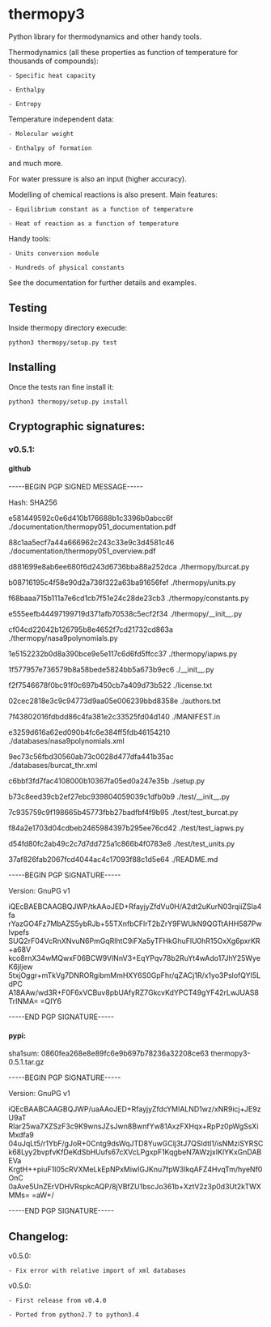 # thermopy3
Python library for thermodynamics and other handy tools.


Thermodynamics (all these properties as function of temperature for thousands of compounds):

	- Specific heat capacity

	- Enthalpy

	- Entropy


Temperature independent data:

	- Molecular weight

	- Enthalpy of formation


and much more.

For water pressure is also an input (higher accuracy).

Modelling of chemical reactions is also present. Main features:

	- Equilibrium constant as a function of temperature

	- Heat of reaction as a function of temperature


Handy tools:

	- Units conversion module

	- Hundreds of physical constants


See the documentation for further details and examples.

## Testing

Inside thermopy directory execude:
```
python3 thermopy/setup.py test
```

## Installing

Once the tests ran fine install it:
```
python3 thermopy/setup.py install
```

## Cryptographic signatures:

### v0.5.1:

#### github

-----BEGIN PGP SIGNED MESSAGE-----

Hash: SHA256

e581449592c0e6d410b176688b1c3396b0abcc6f  ./documentation/thermopy051_documentation.pdf

88c1aa5ecf7a44a666962c243c33e9c3d4581c46  ./documentation/thermopy051_overview.pdf

d881699e8ab6ee680f6d243d6736bba88a252dca  ./thermopy/burcat.py

b08716195c4f58e90d2a736f322a63ba91656fef  ./thermopy/units.py

f68baaa715b111a7e6cd1cb7f51e24c28de23cb3  ./thermopy/constants.py

e555eefb44497199719d371afb70538c5ecf2f34  ./thermopy/\_\_init\_\_.py

cf04cd22042b126795b8e4652f7cd21732cd863a  ./thermopy/nasa9polynomials.py

1e5152232b0d8a390bce9e5e117c6d6fd5ffcc37  ./thermopy/iapws.py

1f577957e736579b8a58bede5824bb5a673b9ec6  ./\_\_init\_\_.py

f2f7546678f0bc91f0c697b450cb7a409d73b522  ./license.txt

02cec2818e3c9c94773d9aa05e006239bbd8358e  ./authors.txt

7f43802016fdbdd86c4fa381e2c33525fd04d140  ./MANIFEST.in

e3259d616a62ed090b4fc6e384ff5fdb46154210  ./databases/nasa9polynomials.xml

9ec73c56fbd30560ab73c0028d477dfa441b35ac  ./databases/burcat_thr.xml

c6bbf3fd7fac4108000b10367fa05ed0a247e35b  ./setup.py

b73c8eed39cb2ef27ebc939804059039c1dfb0b9  ./test/\_\_init\_\_.py

7c935759c9f198665b45773fbb27badfbf4f9b95  ./test/test_burcat.py

f84a2e1703d04cdbeb2465984397b295ee76cd42  ./test/test_iapws.py

d54fd80fc2ab49c2c7d7dd725a1c866b4f0783e8  ./test/test_units.py

37af826fab2067fcd4044ac4c17093f88c1d5e64  ./README.md

-----BEGIN PGP SIGNATURE-----

Version: GnuPG v1

iQEcBAEBCAAGBQJWP/tkAAoJED+RfayjyZfdVu0H/A2dt2uKurN03rqiiZSIa4fa
rYazGO4Fz7MbAZS5ybRJb+55TXnfbCFlrT2bZrY9FWUkN9QGTtAHH587PwIvpefs
SUQ2rF04VcRnXNvuN6PmGqRlhtC9iFXa5yTFHkGhuFlU0hR15OxXg6pxrKR+a68V
kco8rnX34wMQwxF06BCW9VlNnV3+EqYPqv78b2RuYt4wAdo17JhY25WyeK6jIjew
5txjOggr+mTkVg7DNRORgibmMmHXY6S0GpFhr/qZACj1R/x1yo3PslofQYI5LdPC
A18AAw/wd3R+F0F6xVCBuv8pbUAfyRZ7GkcvKdYPCT49gYF42rLwJUAS8TrINMA=
=QIY6

-----END PGP SIGNATURE-----

#### pypi:

sha1sum:	0860fea268e8e89fc6e9b697b78236a32208ce63  thermopy3-0.5.1.tar.gz

-----BEGIN PGP SIGNATURE-----

Version: GnuPG v1

iQEcBAABCAAGBQJWP/uaAAoJED+RfayjyZfdcYMIALND1wz/xNR9icj+JE9zU9aT
RIar25wa7XZSzF3c9K9wnsJZsJwn8BwnfYw81AxzFXHqx+RpPz0pWgSsXiMxdfa9
04uJqLt5/r1YbF/gJoR+0Cntg9dsWqJTD8YuwGClj3tJ7QSldtI1/isNMziSYRSC
k68Lyy2bvpfvKfDeKdSbHUufs67cXVcLPgxpF1KqgbeN7AWzjxIKlYKxGnDABEVa
KrgtH++piuF1l05cRVXMeLkEpNPxMiwIGJKnu7fpW3IkqAFZ4HvqTm/hyeNf0OnC
0aAve5UnZErVDHVRspkcAQP/8jVBfZU1bscJo361b+XztV2z3p0d3Ut2kTWXMMs=
=aW+/

-----END PGP SIGNATURE-----

## Changelog:

v0.5.0:

	- Fix error with relative import of xml databases

v0.5.0:

	- First release from v0.4.0
	
	- Ported from python2.7 to python3.4
	